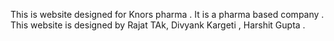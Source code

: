 This is website designed for Knors pharma . It is a pharma based company .
This website is designed by Rajat TAk, Divyank Kargeti , Harshit Gupta .
